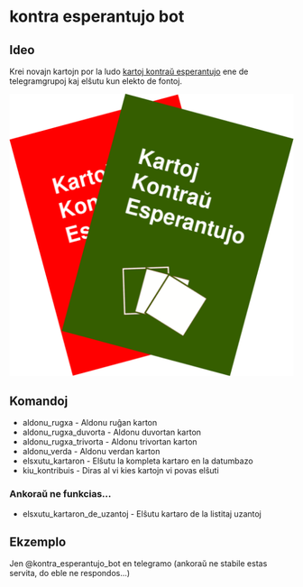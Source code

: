 # kontra esperantujo bot

## Ideo

Krei novajn kartojn por la ludo [kartoj kontraŭ esperantujo](https://lakt.uk/butiko/kartoj-kontrau-esperantujo/) ene de telegramgrupoj kaj elŝutu kun elekto de fontoj.

![kartoj](img/bot_bildo.png)

## Komandoj

* aldonu_rugxa - Aldonu ruĝan karton
* aldonu_rugxa_duvorta - Aldonu duvortan karton
* aldonu_rugxa_trivorta - Aldonu trivortan karton
* aldonu_verda - Aldonu verdan karton
* elsxutu_kartaron - Elŝutu la kompleta kartaro en la datumbazo
* kiu_kontribuis - Diras al vi kies kartojn vi povas elŝuti

### Ankoraŭ ne funkcias...

* elsxutu_kartaron_de_uzantoj - Elŝutu kartaro de la listitaj uzantoj

## Ekzemplo

Jen @kontra_esperantujo_bot en telegramo (ankoraŭ ne stabile estas servita, do eble ne respondos...)
